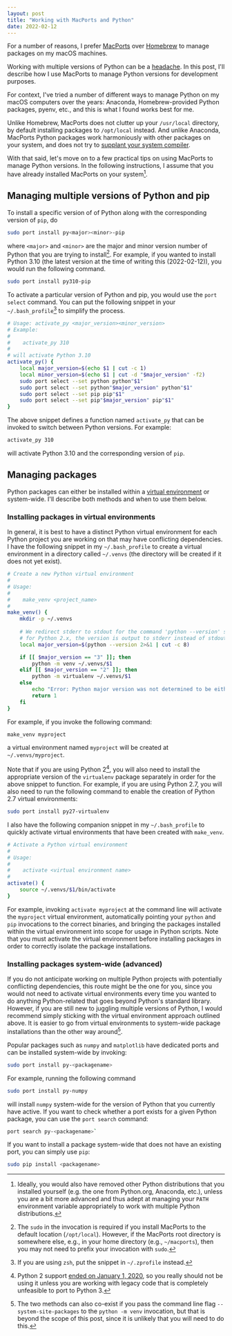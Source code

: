 ```yaml
---
layout: post
title: "Working with MacPorts and Python"
date: 2022-02-12
---
```


For a number of reasons, I prefer [MacPorts](https://www.macports.org) over
[Homebrew](https://brew.sh) to manage packages on my macOS machines.

Working with multiple versions of Python can be a
[headache](https://xkcd.com/1987/). In this post, I'll describe how I use
MacPorts to manage Python versions for development purposes.

For context, I've tried a number of different ways to manage Python on my macOS
computers over the years: Anaconda, Homebrew-provided Python packages, pyenv,
etc., and this is what I found works best for me.

Unlike Homebrew, MacPorts does not clutter up your `/usr/local` directory, by
default installing packages to `/opt/local` instead. And unlike Anaconda,
MacPorts Python packages work harmoniously with other packages on your system,
and does not try to [supplant your system
compiler](https://docs.conda.io/projects/conda-build/en/latest/resources/compiler-tools.html).

With that said, let's move on to a few practical tips on using MacPorts to
manage Python versions. In the following instructions, I assume that you have
already installed MacPorts on your system[^1].

Managing multiple versions of Python and pip
--------------------------------------------

To install a specific version of of Python along with the corresponding version of
`pip`, do

```bash
sudo port install py<major><minor>-pip
````

where `<major>` and `<minor>` are the major and minor version number of Python
that you are trying to install[^2]. For example, if you wanted to install Python
3.10 (the latest version at the time of writing this (2022-02-12)), you would
run the following command.

```bash
sudo port install py310-pip
```

To activate a particular version of Python and pip, you would use the `port select`
command. You can put the following snippet in your `~/.bash_profile`[^3] to
simplify the process.

```bash
# Usage: activate_py <major_version><minor_version>
# Example:
#
#    activate_py 310
#
# will activate Python 3.10
activate_py() {
    local major_version=$(echo $1 | cut -c 1)
    local minor_version=$(echo $1 | cut -d "$major_version" -f2)
    sudo port select --set python python"$1"
    sudo port select --set python"$major_version" python"$1"
    sudo port select --set pip pip"$1"
    sudo port select --set pip"$major_version" pip"$1"
}
```

The above snippet defines a function named `activate_py` that can be invoked to
switch between Python versions. For example:

```bash
activate_py 310
```

will activate Python 3.10 and the corresponding version of `pip`.

Managing packages
-----------------

Python packages can either be installed within a [virtual
environment](https://docs.python.org/3/tutorial/venv.html) or system-wide.
I'll describe both methods and when to use them below.

### Installing packages in virtual environments

In general, it is best to have a distinct Python virtual environment for each
Python project you are working on that may have conflicting dependencies. I
have the following snippet in my `~/.bash_profile` to create a virtual
environment in a directory called `~/.venvs` (the directory will be created if
it does not yet exist).

```bash
# Create a new Python virtual environment
#
# Usage:
#
#    make_venv <project_name>
#
make_venv() {
    mkdir -p ~/.venvs
    
    # We redirect stderr to stdout for the command 'python --version' since
    # for Python 2.x, the version is output to stderr instead of stdout.
    local major_version=$(python --version 2>&1 | cut -c 8)

    if [[ $major_version == "3" ]]; then
        python -m venv ~/.venvs/$1
    elif [[ $major_version == "2" ]]; then
        python -m virtualenv ~/.venvs/$1
    else
        echo "Error: Python major version was not determined to be either 2 or 3."
        return 1
    fi
}
```

For example, if you invoke the following command:

```bash
make_venv myproject
```

a virtual environment named `myproject` will be created at
`~/.venvs/myproject`.

Note that if you are using Python 2[^py2warning], you will also need to install
the appropriate version of the `virtualenv` package separately in order for the
above snippet to function. For example, if you are using Python 2.7, you will
also need to run the following command to enable the creation of Python 2.7
virtual environments:

```bash
sudo port install py27-virtualenv
````

I also have the following companion snippet in my `~/.bash_profile` to quickly
activate virtual environments that have been created with `make_venv`.

```bash
# Activate a Python virtual environment
#
# Usage:
#
#    activate <virtual environment name>
#
activate() {
    source ~/.venvs/$1/bin/activate
}
```


For example, invoking `activate myproject` at the command line will activate
the `myproject` virtual environment, automatically pointing your `python` and
`pip` invocations to the correct binaries, and bringing the packages installed
within the virtual environment into scope for usage in Python scripts. Note
that you must activate the virtual environment before installing packages in
order to correctly isolate the package installations.


### Installing packages system-wide (advanced)

If you do not anticipate working on multiple Python projects with potentially
conflicting dependencies, this route might be the one for you, since you would
not need to activate virtual environments every time you wanted to do anything
Python-related that goes beyond Python's standard library. However, if you are
still new to juggling multiple versions of Python, I would recommend simply
sticking with the virtual environment approach outlined above. It is easier to
go from virtual environments to system-wide package installations than the
other way around[^system-site-packages].

Popular packages such as `numpy` and `matplotlib` have dedicated ports and can
be installed system-wide by invoking:

```bash
sudo port install py-<packagename>
```

For example, running the following command

```bash
sudo port install py-numpy
```

will install `numpy` system-wide for the version of Python that you currently
have active. If you want to check whether a port exists for a given Python
package, you can use the `port search` command:

```bash
port search py-<packagename>`
```

If you want to install a package system-wide that does not have an existing
port, you can simply use `pip`:

```bash
sudo pip install <packagename>
```

[^1]: Ideally, you would also have removed other Python distributions that you
installed yourself (e.g. the one from Python.org, Anaconda, etc.), unless you
are a bit more advanced and thus adept at managing your `PATH` environment
variable appropriately to work with multiple Python distributions.

[^2]: The `sudo` in the invocation is required if you install MacPorts to the
default location (`/opt/local`). However, if the MacPorts root directory is
somewhere else, e.g., in your home directory (e.g., `~/macports`), then you may not need to
prefix your invocation with `sudo`.

[^3]: If you are using `zsh`, put the snippet in `~/.zprofile` instead.

[^py2warning]: Python 2 support [ended on January 1,
2020](https://www.python.org/doc/sunset-python-2/), so you really should not be
using it unless you are working with legacy code that is completely unfeasible
to port to Python 3.

[^system-site-packages]: The two methods can also co-exist if you pass the
command line flag `--system-site-packages` to the `python -m venv` invocation,
but that is beyond the scope of this post, since it is unlikely that you will
need to do this.
